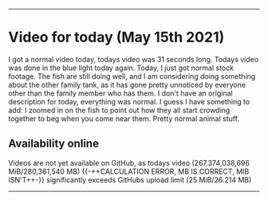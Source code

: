 
***

# Video for today (May 15th 2021)

I got a normal video today, todays video was 31 seconds long. Todays video was done in the blue light today again. Today, I just got normal stock footage. The fish are still doing well, and I am considering doing something about the other family tank, as it has gone pretty unnoticed by everyone other than the family member who has them. I don't have an original description for today, everything was normal. I guess I have something to add: I zoomed in on the fish to point out how they all start crowding together to beg when you come near them. Pretty normal animal stuff.

## Availability online

Videos are not yet available on GitHub, as todays video (267.374,038,696 MiB/280,361,540 MB) {{-++CALCULATION ERROR, MB IS CORRECT, MIB ISN'T++-}} significantly exceeds GitHubs upload limit (25 MiB/26.214 MB)

***

